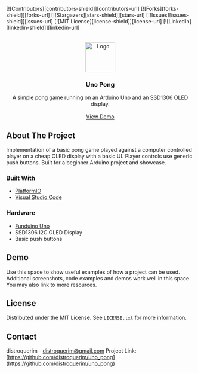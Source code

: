 [![Contributors][contributors-shield]][contributors-url]
[![Forks][forks-shield]][forks-url]
[![Stargazers][stars-shield]][stars-url]
[![Issues][issues-shield]][issues-url]
[![MIT License][license-shield]][license-url]
[![LinkedIn][linkedin-shield]][linkedin-url]



<!-- PROJECT LOGO -->
<br />
<div align="center">
  <a href="https://github.com/distroquerim/uno_pong">
    <img src="assets/logo.png" alt="Logo" width="80" height="80">
  </a>

<h3 align="center">Uno Pong</h3>
  <p align="center">
    A simple pong game running on an Arduino Uno and an SSD1306 OLED display.
    <br />
    <br />
    <a href="https://github.com/distroquerim/uno_pong">View Demo</a>
  </p>
</div>

<!-- ABOUT THE PROJECT -->
## About The Project

Implementation of a basic pong game played against a computer controlled player on a cheap OLED display with a basic UI. Player controls use generic push buttons.
Built for a beginner Arduino project and showcase.


### Built With

* [PlatformIO](https://platformio.org/)
* [Visual Studio Code](https://code.visualstudio.com/)


### Hardware

* [Funduino Uno](https://funduinoshop.com/en/electronic-modules/other/microcontroller/funduino-uno-r3-microcontroller-arduino-compatible)
* SSD1306 I2C OLED Display
* Basic push buttons

## Demo

Use this space to show useful examples of how a project can be used. Additional screenshots, code examples and demos work well in this space. You may also link to more resources.


## License

Distributed under the MIT License. See `LICENSE.txt` for more information.


## Contact

distroquerim - distroquerim@gmail.com
Project Link: [https://github.com/distroquerim/uno_pong](https://github.com/distroquerim/uno_pong)